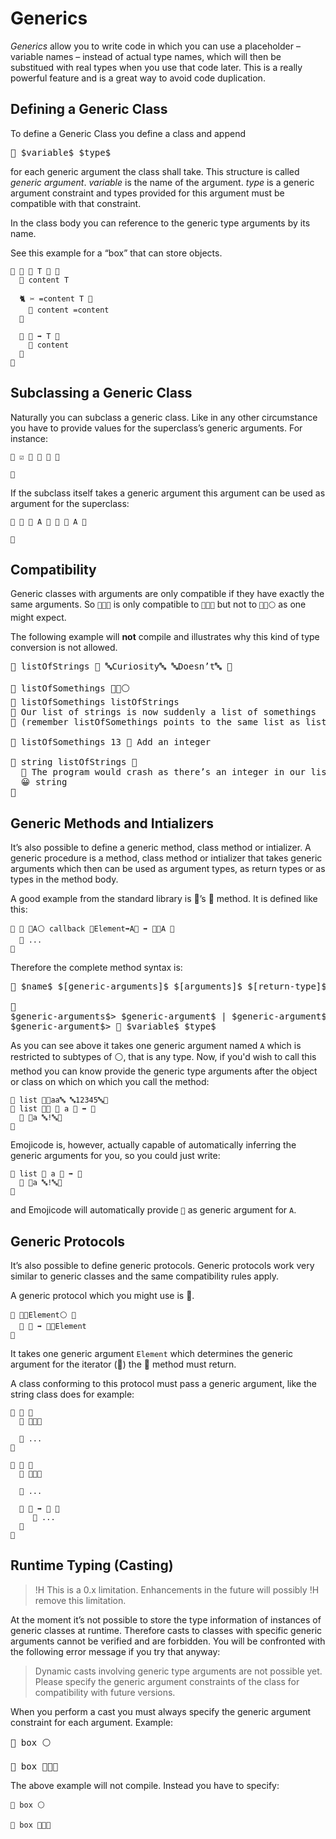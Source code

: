 # Generics

*Generics* allow you to write code in which you can use a placeholder – variable
names – instead of actual type names, which will then be substitued with real
types when you use that code later. This is a really powerful feature and is a
great way to avoid code duplication.

## Defining a Generic Class

To define a Generic Class you define a class and append

<pre class="syntax">
🐚 $variable$ $type$
</pre>

for each generic argument the class shall take. This structure is called
*generic argument*. *variable* is the name of the argument. *type* is a generic
argument constraint and types provided for this argument must be compatible with
that constraint.

In the class body you can reference to the generic type arguments by its name.

See this example for a “box” that can store objects.

```
🐇 🎁 🐚 T 🔵 🍇
  🍰 content T

  🐈 ✂️ =content T 🍇
    🍮 content =content
  🍉

  🐖 🎉 ➡️ T 🍇
    🍎 content
  🍉
🍉
```

## Subclassing a Generic Class

Naturally you can subclass a generic class. Like in any other circumstance you
have to provide values for the superclass’s generic arguments. For instance:

```
🐇 ☑️ 🎁 🐚 🔡 🍇

🍉
```

If the subclass itself takes a generic argument this argument can be used as
argument for the superclass:

```
🐇 🌟 🐚 A 🔵 🎁 🐚 A 🍇

🍉
```

## Compatibility

Generic classes with arguments are only compatible if they have exactly the
same arguments. So `🍨🐚🔡` is only compatible to `🍨🐚🔡` but not to
`🍨🐚⚪️` as one might expect.

The following example will **not** compile and illustrates why this
kind of type conversion is not allowed.

<pre class="negative-example">
🍦 listOfStrings 🍨 🔤Curiosity🔤 🔤Doesn’t🔤 🍆

🍰 listOfSomethings 🍨🐚⚪️
🍮 listOfSomethings listOfStrings
👴 Our list of strings is now suddenly a list of somethings
👴 (remember listOfSomethings points to the same list as listOfStrings)

🐻 listOfSomethings 13 👴 Add an integer

🔂 string listOfStrings 🍇
  👴 The program would crash as there’s an integer in our list of strings
  😀 string
🍉
</pre>

## Generic Methods and Intializers

It’s also possible to define a generic method, class method or intializer. A
generic procedure is a method, class method or intializer that takes generic
arguments which then can be used as argument types, as return types or as types
in the method body.

A good example from the standard library is 🍨’s 🐰 method. It is defined like
this:

```
🐖 🐰 🐚A⚪️ callback 🍇Element➡️A🍉 ➡️ 🍨🐚A 🍇
  👴 ...
🍉
```

Therefore the complete method syntax is:

<pre class="syntax">
🐖 $name$ $[generic-arguments]$ $[arguments]$ $[return-type]$ 🍇

🍉
$generic-arguments$> $generic-argument$ | $generic-argument$ $generic-arguments$
$generic-argument$> 🐚 $variable$ $type$
</pre>

As you can see above it takes one generic argument named `A` which is restricted
to subtypes of ⚪️, that is any type. Now, if you'd wish to call this method
you can know provide the generic type arguments after the object or class on
which on which you call the method:

```
🍦 list 🍨🔤aa🔤 🔤12345🔤🍆
🐰 list 🐚🔡 🍇 a 🔡 ➡️ 🔡
  🍎 🍪a 🔤!🔤🍪
🍉
```

Emojicode is, however, actually capable of automatically inferring the generic
arguments for you, so you could just write:

```
🐰 list 🍇 a 🔡 ➡️ 🔡
  🍎 🍪a 🔤!🔤🍪
🍉
```

and Emojicode will automatically provide `🔡` as generic argument for `A`.

## Generic Protocols

It’s also possible to define generic protocols. Generic protocols work
very similar to generic classes and the same compatibility rules apply.

A generic protocol which you might use is 🔂.

```
🐊 🔂🐚Element⚪️ 🍇
  🐖 🍡 ➡️ 🍡🐚Element
🍉
```

It takes one generic argument `Element` which determines the generic argument
for the iterator (🍡) the 🍡 method must return.

A class conforming to this protocol must pass a generic argument, like the
string class does for example:

```
🐇 📴 🍇
  🐊 🍡🐚🔣

  👴 ...
🍉

🐋 🔡 🍇
  🐊 🔂🐚🔣

  👴 ...

  🐖 🍡 ➡️ 📴 🍇
     👴 ...
  🍉
🍇
```

## Runtime Typing (Casting)

>!H This is a 0.x limitation. Enhancements in the future will possibly
>!H remove this limitation.

At the moment it’s not possible to store the type information of instances of
generic classes at runtime. Therefore casts to classes with specific generic
arguments cannot be verified and are forbidden. You will be confronted with the
following error message if you try that anyway:

> Dynamic casts involving generic type arguments are not possible yet. Please
> specify the generic argument constraints of the class for compatibility with
> future versions.

When you perform a cast you must always specify the generic argument constraint
for each argument. Example:

<pre class="negative-example">
🍰 box ⚪️

🔲 box 🎁🐚🔡
</pre>

The above example will not compile. Instead you have to specify:

```
🍰 box ⚪️

🔲 box 🎁🐚🔵
```

